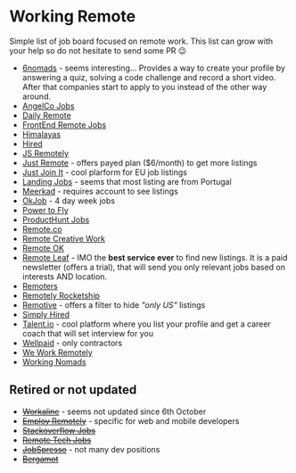 # Working Remote
Simple list of job board focused on remote work. This list can grow with your help so do not hesitate to send some PR 😉

* [6nomads](https://6nomads.com/) - seems interesting... Provides a way to create your profile by answering a quiz, solving a code challenge and record a short video. After that companies start to apply to you instead of the other way around.
* [AngelCo Jobs](https://angel.co/jobs)
* [Daily Remote](https://dailyremote.com/remote-software-development-jobs)
* [FrontEnd Remote Jobs](https://frontendremotejobs.com/)
* [Himalayas](https://himalayas.app/)
* [Hired](https://hired.com/)
* [JS Remotely](https://jsremotely.com/)
* [Just Remote](https://justremote.co/remote-developer-jobs) - offers payed plan ($6/month) to get more listings
* [Just Join It](https://justjoin.it/) - cool plarform for EU job listings
* [Landing Jobs](https://landing.jobs/jobs?fr=true&hd=false&t_co=false&t_st=false) - seems that most listing are from Portugal
* [Meerkad](https://meerkad.com/) - requires account to see listings
* [OkJob](https://okjob.io/) - 4 day week jobs
* [Power to Fly](https://powertofly.com/)
* [ProductHunt Jobs](https://www.producthunt.com/jobs?categories=Engineering&remote_ok=true)
* [Remote.co](https://remote.co/remote-jobs/developer/)
* [Remote Creative Work](https://remotecreativework.com/)
* [Remote OK](https://remoteok.io/remote-dev-jobs)
* [Remote Leaf](https://remoteleaf.com/) - IMO the **best service ever** to find new listings. It is a paid newsletter (offers a trial), that will send you only relevant jobs based on interests AND location.
* [Remoters](https://remoters.net/jobs/software-development/)
* [Remotely Rocketship](https://www.remoterocketship.com/)
* [Remotive](https://remotive.io/?live_jobs%5Bmenu%5D%5Bcategory%5D=Software%20Development) - offers a filter to hide *"only US"* listings
* [Simply Hired](https://www.simplyhired.com/)
* [Talent.io](https://www.talent.io/) - cool platform where you list your profile and get a career coach that will set interview for you
* [Wellpaid](https://wellpaid.io) - only contractors
* [We Work Remotely](https://weworkremotely.com/categories/remote-front-end-programming-jobs#job-listings)
* [Working Nomads](https://www.workingnomads.co/jobs)

## Retired or not updated
* ~~[Workaline](https://workaline.com/)~~ - seems not updated since 6th October
* ~~[Employ Remotely](https://www.employremotely.com/)~~ - specific for web and mobile developers
* ~~[Stackoverflow Jobs](https://stackoverflow.com/jobs)~~
* ~~[Remote Tech Jobs](https://www.remotetechjobs.com/)~~
* ~~[JobSpresso](https://jobspresso.co/remote-work/)~~ - not many dev positions
* ~~[Bergamot](https://bergamot.io/)~~

